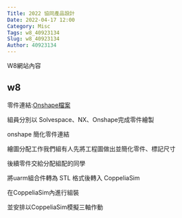 ```yaml
---
Title: 2022 協同產品設計
Date: 2022-04-17 12:00
Category: Misc
Tags: w8_40923134
Slug: w8_40923134
Author: 40923134
---
```


W8網站內容

<!-- PELICAN_END_SUMMARY -->

w8
----

零件連結:[Onshape檔案]

組員分別以 Solvespace、NX、Onshape完成零件繪製



onshape 簡化零件連結

繪圖分配工作我們組有人先將工程圖做出並簡化零件、標記尺寸



後續零件交給分配組配的同學

將uarm組合件轉為 STL 格式後轉入 CoppeliaSim

在CoppeliaSim內進行組裝

並安排以CoppeliaSim模擬三軸作動


[Onshape檔案]:https://drive.google.com/drive/u/2/folders/1akPnACuWyMv73ydqB3_cSTZlpMMlMdzb
